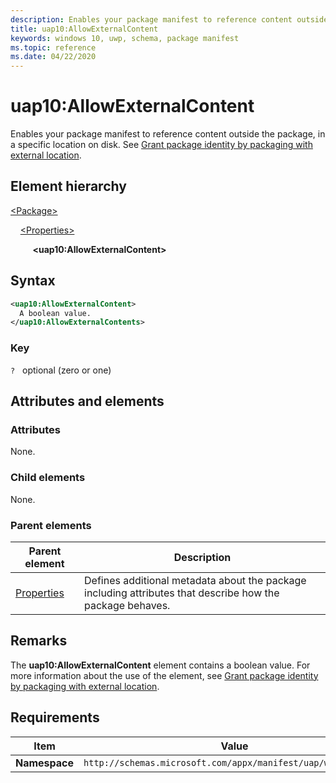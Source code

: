 ```yaml
---
description: Enables your package manifest to reference content outside the package, in a specific location on disk, for packages with external location.
title: uap10:AllowExternalContent
keywords: windows 10, uwp, schema, package manifest
ms.topic: reference
ms.date: 04/22/2020
---
```


# uap10:AllowExternalContent

Enables your package manifest to reference content outside the package, in a specific location on disk. See [Grant package identity by packaging with external location](/windows/apps/desktop/modernize/grant-identity-to-nonpackaged-apps).

## Element hierarchy

[\<Package\>](element-package.md)

&nbsp;&nbsp;&nbsp;&nbsp;[\<Properties\>](element-properties.md)

&nbsp;&nbsp;&nbsp;&nbsp; &nbsp;&nbsp;&nbsp;&nbsp;**\<uap10:AllowExternalContent\>**

## Syntax

```xml
<uap10:AllowExternalContent>
  A boolean value.
</uap10:AllowExternalContents>
```

### Key

`?`   optional (zero or one)

## Attributes and elements

### Attributes

None.

### Child elements

None.

### Parent elements

| Parent element | Description |
|-|-|
| [Properties](element-properties.md) | Defines additional metadata about the package including attributes that describe how the package behaves. |

## Remarks

The **uap10:AllowExternalContent** element contains a boolean value. For more information about the use of the element, see [Grant package identity by packaging with external location](/windows/apps/desktop/modernize/grant-identity-to-nonpackaged-apps).

## Requirements

| Item | Value |
|--|--|
| **Namespace** | `http://schemas.microsoft.com/appx/manifest/uap/windows10/10` |
